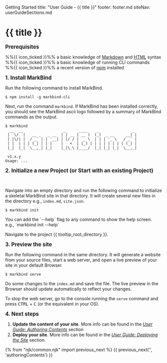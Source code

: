 <variable name="title" id="title">Getting Started</variable>
<frontmatter>
  title: "User Guide - {{ title }}"
  footer: footer.md
  siteNav: userGuideSections.md
</frontmatter>

<include src="../common/header.md" />

# {{ title }}

<big>**Prerequisites**</big>

<div class="indented">

  %%{{ icon_ticked }}%% a basic knowledge of [Markdown](https://www.markdownguide.org/basic-syntax/) and [HTML](https://www.w3schools.com/html/) syntax<br>
  %%{{ icon_ticked }}%% a basic knowledge of running CLI commands<br>
  %%{{ icon_ticked }}%% a recent version of [npm](https://www.npmjs.com/get-npm) installed
</div>

<big>**1. Install MarkBind**</big>

Run the following command to install MarkBind.
```
$ npm install -g markbind-cli
```

Next, run the command `markbind`. If MarkBind has been installed correctly, you should see the MarkBind ascii logo followed by a summary of MarkBind commands as the output.

```
$ markbind
  __  __                  _      ____    _               _
 |  \/  |   __ _   _ __  | | __ | __ )  (_)  _ __     __| |
 | |\/| |  / _` | | '__| | |/ / |  _ \  | | | '_ \   / _` |
 | |  | | | (_| | | |    |   <  | |_) | | | | | | | | (_| |
 |_|  |_|  \__,_| |_|    |_|\_\ |____/  |_| |_| |_|  \__,_|

 v1.x.y
Usage: ...
```
<big>**2. Initialize a new Project (or Start with an existing Project)**</big>

<tabs>
  <tab header="Initializing a new project">

Navigate into an empty directory and run the following command to initialize a skeletal MarkBind site in that directory. It will create several new files in the directory e.g., `index.md`, `site.json`.

```
$ markbind init
```

<include src="tip.md" boilerplate >
<span id="tip_body">
You can add the `--help` flag to any command to show the help screen. <br>
  e.g., `markbind init --help`
</span>
</include>


  </tab>
  <tab header="Starting with an existing project">

Navigate to the project {{ tooltip_root_directory }}.

</tab>
</tabs>


<big>**3. Preview the site**</big>

Run the following command in the same directory. It will generate a website from your source files, start a web server, and open a <trigger trigger="click" for="modal:quickStart-livePreview">live preview</trigger> of your site in your default Browser.

<modal large title="Live Preview" id="modal:quickStart-livePreview">
<include src="glossary.md#live-preview" inline/>
</modal>

```
$ markbind serve
```

Do some changes to the `index.md` and save the file. The live preview in the Browser should update automatically to reflect your changes.

To stop the web server, go to the console running the `serve` command and press <kbd>CTRL</kbd> + <kbd>C</kbd> (or the equivalent in your OS).


<big>**4. Next steps**</big>

1. **Update the content of your site**. More info can be found in the [_User Guide: Authoring Contents_](userGuide/authoringContents.html) section
1. **Deploy your site**. More info can be found in the [_User Guide: Deploying the Site_](userGuide/deployingTheSite.html) section.

{% from "njk/common.njk" import previous_next %}
{{ previous_next('', 'authoringContents') }}

